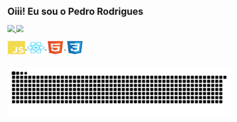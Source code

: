 ## Oiii! Eu sou o Pedro Rodrigues
<div>
 <a href="https://github.com/PedroRBC">
 <img height="180em" src="https://github-readme-stats.vercel.app/api?username=PedroRBC&show_icons=true&theme=dracula&include_all_commits=true&count_private=true"/>
 <img height="180em" src="https://github-readme-stats.vercel.app/api/top-langs/?username=PedroRBC&layout=compact&langs_count=7&theme=dracula"/>
</div>
 <div style="display: inline_block"><br>
  <img align="center" alt="Pedro-Js" height="30" width="40" src="https://raw.githubusercontent.com/devicons/devicon/master/icons/javascript/javascript-plain.svg">
  <img align="center" alt="Pedro-React" height="30" width="40" src="https://raw.githubusercontent.com/devicons/devicon/master/icons/react/react-original.svg">
  <img align="center" alt="Pedro-HTML" height="30" width="40" src="https://raw.githubusercontent.com/devicons/devicon/master/icons/html5/html5-original.svg">
  <img align="center" alt="Pedro-CSS" height="30" width="40" src="https://raw.githubusercontent.com/devicons/devicon/master/icons/css3/css3-original.svg">
</div>
  
 ##

  ![Snake animation](https://github.com/PedroRBC/PedroRBC/blob/output/github-contribution-grid-snake.svg)

